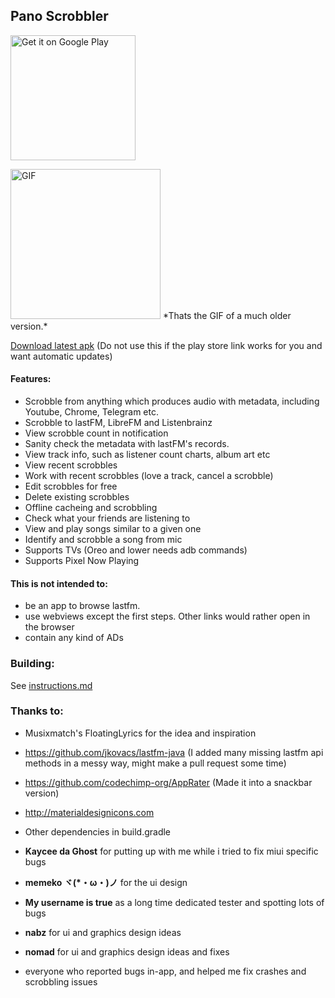 ## Pano Scrobbler
<a href='https://play.google.com/store/apps/details?id=com.arn.scrobble&utm_source=github&pcampaignid=MKT-Other-global-all-co-prtnr-py-PartBadge-Mar2515-1'><img alt='Get it on Google Play' src='https://play.google.com/intl/en_us/badges/images/generic/en_badge_web_generic.png' width="200"/></a>

<img alt='GIF' src='https://media.giphy.com/media/WvikAmG3iseJoFun1A/giphy.gif' width="240"/>
*Thats the GIF of a much older version.*

<a href="https://bit.ly/Pscrdl">Download latest apk</a> (Do not use this if the play store link works for you and want automatic updates)

#### Features:
- Scrobble from anything which produces audio with metadata, including Youtube, Chrome, Telegram etc.
- Scrobble to lastFM, LibreFM and Listenbrainz
- View scrobble count in notification
- Sanity check the metadata with lastFM's records. 
- View track info, such as listener count charts, album art etc
- View recent scrobbles
- Work with recent scrobbles (love a track, cancel a scrobble)
- Edit scrobbles for free
- Delete existing scrobbles
- Offline cacheing and scrobbling
- Check what your friends are listening to
- View and play songs similar to a given one
- Identify and scrobble a song from mic
- Supports TVs (Oreo and lower needs adb commands)
- Supports Pixel Now Playing

#### This is not intended to:
- be an app to browse lastfm.
- use webviews except the first steps. Other links would rather open in the browser
- contain any kind of ADs

### Building:
See [instructions.md](instructions.md)

### Thanks to:

- Musixmatch's FloatingLyrics for the idea and inspiration
- https://github.com/jkovacs/lastfm-java (I added many missing lastfm api methods in a messy way, might make a pull request some time)
- https://github.com/codechimp-org/AppRater (Made it into a snackbar version)
- http://materialdesignicons.com
- Other dependencies in build.gradle

- **Kaycee da Ghost** for putting up with me while i tried to fix miui specific bugs
- **memeko ヾ(\*・ω・)ノ** for the ui design
- **My username is true** as a long time dedicated tester and spotting lots of bugs
- **nabz** for ui and graphics design ideas
- **nomad** for ui and graphics design ideas and fixes
- everyone who reported bugs in-app, and helped me fix crashes and scrobbling issues